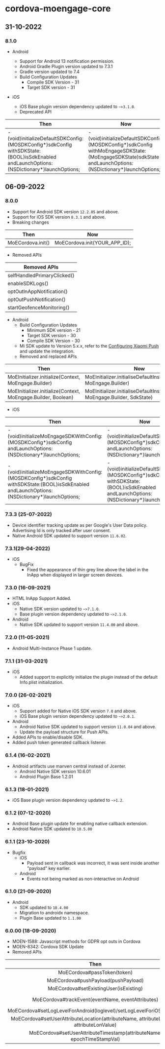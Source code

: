 # cordova-moengage-core
## 31-10-2022

### 8.1.0
- Android
    - Support for Android 13 notification permission.
    - Android Gradle Plugin version updated to 7.3.1
    - Gradle version updated to 7.4
    - Build Configuration Updates
        - Compile SDK Version - 31
        - Target SDK version - 31

- iOS
   -  iOS Base plugin version dependency updated to `~>3.1.0`.
   -  Deprecated API

| Then                                                                                                                                      | Now                                                                                                                                                       |
|-------------------------------------------------------------------------------------------------------------------------------------------|-----------------------------------------------------------------------------------------------------------------------------------------------------------|
| - (void)initializeDefaultSDKConfig:(MOSDKConfig*)sdkConfig withSDKState:(BOOL)isSdkEnabled andLaunchOptions:(NSDictionary*)launchOptions; | - (void)initializeDefaultSDKConfig:(MOSDKConfig*)sdkConfig withMoEngageSDKState:(MoEngageSDKState)sdkState andLaunchOptions:(NSDictionary*)launchOptions; |


## 06-09-2022
### 8.0.0
- Support for Android SDK version `12.2.05` and above.
- Support for iOS SDK version `8.3.1` and above.
- Breaking changes

| Then              | Now                           |
|-------------------|-------------------------------|
| MoECordova.init() | MoECordova.init(YOUR_APP_ID); |
- Removed APIs

| Removed APIs                |
|-----------------------------|
| selfHandledPrimaryClicked() |
| enableSDKLogs()             |
| optOutInAppNotification()   |
| optOutPushNotification()    |
| startGeofenceMonitoring()   |
- Android
  - Build Configuration Updates
    - Minimum SDK version - 21
    - Target SDK version - 30
    - Compile SDK Version - 30
  - Mi SDK update to Version 5.x.x, refer to the [Configuring Xiaomi Push](https://developers.moengage.com/hc/en-us/articles/4403466194708) and update the integration.
  - Removed and replaced APIs

| Then                                                          | Now                                                                           |
|---------------------------------------------------------------|-------------------------------------------------------------------------------|
| MoEInitializer.initialize(Context, MoEngage.Builder)          | MoEInitializer.initialiseDefaultInstance(Context, MoEngage.Builder)           |
| MoEInitializer.initialize(Context, MoEngage.Builder, Boolean) | MoEInitializer.initialiseDefaultInstance(Context, MoEngage.Builder, SdkState) |

- iOS

| Then                                                                                                                                           | Now                                                                                                                                       |
|------------------------------------------------------------------------------------------------------------------------------------------------|-------------------------------------------------------------------------------------------------------------------------------------------|
| - (void)initializeMoEngageSDKWithConfig:(MOSDKConfig*)sdkConfig andLaunchOptions:(NSDictionary*)launchOptions;                                 | - (void)initializeDefaultSDKConfig:(MOSDKConfig*)sdkConfig andLaunchOptions:(NSDictionary*)launchOptions;                                 |
| - (void)initializeMoEngageSDKWithConfig:(MOSDKConfig*)sdkConfig withSDKState:(BOOL)isSdkEnabled andLaunchOptions:(NSDictionary*)launchOptions; | - (void)initializeDefaultSDKConfig:(MOSDKConfig*)sdkConfig withSDKState:(BOOL)isSdkEnabled andLaunchOptions:(NSDictionary*)launchOptions; |

### 7.3.3 (25-07-2022)
- Device identifier tracking update as per Google's User Data policy. Advertising Id is only tracked after user consent.
- Native Android SDK updated to support version `11.6.02`.

### 7.3.1(29-04-2022)
- iOS 
    - BugFix
      - Fixed the appearance of thin grey line above the label in the InApp when displayed in larger screen devices.

### 7.3.0 (16-09-2021)
- HTML InApp Support Added.
- iOS 
    - Native SDK version updated to `~>7.1.0`.
    - Base plugin version dependency updated to `~>2.1.0`.
- Android
    - Native SDK updated to support version `11.4.00` and above.

### 7.2.0 (11-05-2021)
- Android Multi-Instance Phase 1 update.

### 7.1.1 (31-03-2021)
- iOS
   -  Added support to explicitly initialize the plugin instead of the default Info.plist initialization.

### 7.0.0 (26-02-2021)
- iOS
   -  Support added for Native iOS SDK version `7.0` and above.
   -  iOS Base plugin version dependency updated to `~>2.0.1`.
- Android 
    - Android Native SDK updated to support version `11.0.04` and above.
    - Update the payload structure for Push APIs.
- Added APIs to enable/disable SDK.
- Added push token generated callback listener.

### 6.1.4 (16-02-2021)
- Android artifacts use manven central instead of Jcenter.
    - Android Native SDK version 10.6.01
    - Android Plugin Base 1.2.01

### 6.1.3 (18-01-2021)
- iOS Base plugin version dependency updated to `~>1.2`.

### 6.1.2 (07-12-2020)
- Android Base plugin update for enabling native callback extension.
- Android Native SDK updated to `10.5.00`

### 6.1.1 (23-10-2020)
- Bugfix
    - iOS 
        - Payload sent in callback was incorrect, it was sent inside another "payload" key earlier.
    - Android
        - Events not being marked as non-interactive on Android

### 6.1.0 (21-09-2020)
- Android 
    - SDK updated to `10.4.00`
    - Migration to androidx namespace. 
    - Plugin Base updated to `1.1.00` 

### 6.0.00 (18-09-2020)
- MOEN-1588: Javascript methods for GDPR opt outs in Cordova
- MOEN-8342: Cordova SDK Update
- Removed APIs

|                                           Then                                           	|                                                       Now                                                      	|
|:----------------------------------------------------------------------------------------:	|:--------------------------------------------------------------------------------------------------------------:	|
| MoECordova#passToken(token)                                                              	| MoECardova#passFcmToken(token)                                                                                 	|
| MoECordova#pushPayload(pushPayload)                                                      	| MoECordova#passFcmPayload(pushPayload)                                                                         	|
| MoECordova#setExistingUser(isExisting)                                                   	| MoECordova#setAppStatus(status)                                                                                	|
| MoECordova#trackEvent(eventName, eventAttributes)                                        	| MoECordova#trackEvent(eventName, generalAttributes, locationAttributes, dataTimeAttributes , isNonInteractive) 	|
| MoECordova#setLogLevelForAndroid(loglevel)/setLogLevelForiOS(loglevel)                                               	| MoECordova#enableSDKLogs()                                                                                     	|
| MoECordova#setUserAttributeLocation(attributeName, attributeLatValue, attributeLonValue) 	| MoECordova#setUserLocation(latitude, longitude)                                                                	|
| MoECordova#setUserAttributeTimestamp(attributeName, epochTimeStampVal)                   	| MoECordova#setUserAttributeISODateString(attributeName, date)
